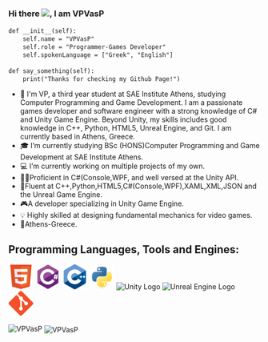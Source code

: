 ### Hi there <img src="https://raw.githubusercontent.com/MartinHeinz/MartinHeinz/master/wave.gif" width="30px">, I am  VPVasP
    def __init__(self):
        self.name = "VPVasP"
        self.role = "Programmer-Games Developer"
        self.spokenLanguage = ["Greek", "English"]

    def say_something(self):
        print("Thanks for checking my Github Page!")
- 👋 I'm VP, a third year student at SAE Institute Athens, studying Computer Programming and Game Development. I am a passionate games developer and software engineer with a strong knowledge of C# and Unity Game Engine. Beyond Unity, my skills includes good knowledge in C++, Python, HTML5, Unreal Engine, and Git. I am currently based in Athens, Greece.
- 🎓 I’m currently studying BSc (HONS)Computer Programming and Game Development at SAE Institute Athens. 
- 💻 I’m currently working on multiple projects of my own.
- 👨‍💻Proficient in C#(Console,WPF, and well versed at the Unity API.
- 🚀Fluent at C++,Python,HTML5,C#(Console,WPF),XAML,XML,JSON and the Unreal Game Engine.
- 🎮A developer specializing in Unity Game Engine.
- 💡 Highly skilled at designing fundamental mechanics for video games.
- 📍Athens-Greece.
## Programming Languages, Tools and Engines:
[<img src="https://github.com/devicons/devicon/blob/master/icons/html5/html5-original.svg" alt="HTML5 Logo" width="50" height="50" />](https://developer.mozilla.org/en-US/docs/Web/Guide/HTML/HTML5)
[<img src="https://github.com/devicons/devicon/blob/master/icons/csharp/csharp-original.svg" alt="C# Logo" width="50" height="50" />](https://docs.microsoft.com/en-us/dotnet/csharp/)
[<img src="https://github.com/devicons/devicon/blob/master/icons/cplusplus/cplusplus-original.svg" alt="C++ Logo" width="50" height="50" />](https://isocpp.org/)
<img src="https://github.com/devicons/devicon/blob/master/icons/python/python-original.svg" alt="Python Logo" width="50" height="50" />
<img src="https://cdn.worldvectorlogo.com/logos/unity-69.svg" alt="Unity Logo" width="50" height="50" />
<img src="https://img.icons8.com/color/452/unreal-engine.png" alt="Unreal Engine Logo" width="50" height="50" />
[<img src="https://github.com/devicons/devicon/blob/master/icons/git/git-original.svg" alt="Git Logo" width="50" height="50" />](https://git-scm.com/)
<p><img align="left" src="https://github-readme-stats.vercel.app/api/top-langs?username=VPVasP&show_icons=true&locale=en&layout=compact" alt="VPVasP" /></p>
<p>&nbsp;<img align="center" src="https://github-readme-stats.vercel.app/api?username=VPVasP&show_icons=true&locale=en" alt="VPVasP" /></p>
